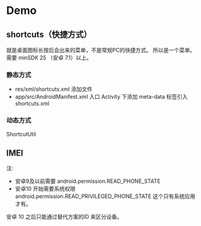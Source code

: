 # Demo

## shortcuts（快捷方式）

就是桌面图标长按后会出来的菜单，不是常规PC的快捷方式。
所以是一个菜单。
需要 minSDK 25 （安卓 7.1）以上。

### 静态方式

- res/xml/shortcuts.xml 添加文件
- app/src/AndroidManifest.xml 入口 Activity 下添加 meta-data 标签引入 shortcuts.xml


### 动态方式

ShortcutUtil

## IMEI 

注: 
- 安卓9及以前需要 android.permission.READ_PHONE_STATE
- 安卓10 开始需要系统权限 android.permission.READ_PRIVILEGED_PHONE_STATE 这个只有系统应用才有。

安卓 10 之后只能通过替代方案的ID 来区分设备。
